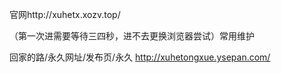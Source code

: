 官网http://xuhetx.xozv.top/

（第一次进需要等待三四秒，进不去更换浏览器尝试）常用维护



回家的路/永久网址/发布页/永久
http://xuhetongxue.ysepan.com/

